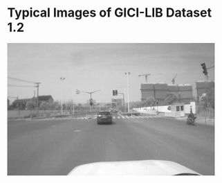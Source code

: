 # Typical Images of GICI-LIB Dataset 1.2

<p align="left">
  <img alt="sensorsuit" src="./1.2.png" width="480"> 
</p> 